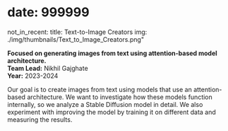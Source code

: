 # date: 999999
not_in_recent:
title: Text-to-Image Creators
img: ./img/thumbnails/Text_to_Image_Creators.png"

**Focused on generating images from text using attention-based model architecture.**<br/>
**Team Lead:** Nikhil Gajghate<br/>
**Year:** 2023-2024

Our goal is to create images from text using models that use an attention-based architecture. We want to investigate how these models function internally, so we analyze a Stable Diffusion model in detail. We also experiment with improving the model by training it on different data and measuring the results.
